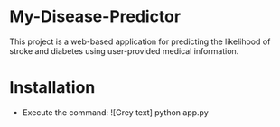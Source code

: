 # My-Disease-Predictor
This project is a web-based application for predicting the likelihood of stroke and diabetes using user-provided medical information.

















# Installation
* Execute the command: ![Grey text] python app.py
